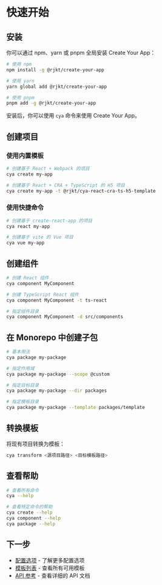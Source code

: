 # 快速开始

## 安装

你可以通过 npm、yarn 或 pnpm 全局安装 Create Your App：

```bash
# 使用 npm
npm install -g @rjkt/create-your-app

# 使用 yarn
yarn global add @rjkt/create-your-app

# 使用 pnpm
pnpm add -g @rjkt/create-your-app
```

安装后，你可以使用 `cya` 命令来使用 Create Your App。

## 创建项目

### 使用内置模板

```bash
# 创建基于 React + Webpack 的项目
cya create my-app

# 创建基于 React + CRA + TypeScript 的 H5 项目
cya create my-app -t @rjkt/cya-react-cra-ts-h5-template
```

### 使用快捷命令

```bash
# 创建基于 create-react-app 的项目
cya react my-app

# 创建基于 vite 的 Vue 项目
cya vue my-app
```

## 创建组件

```bash
# 创建 React 组件
cya component MyComponent

# 创建 TypeScript React 组件
cya component MyComponent -t ts-react

# 指定组件目录
cya component MyComponent -d src/components
```

## 在 Monorepo 中创建子包

```bash
# 基本用法
cya package my-package

# 指定作用域
cya package my-package --scope @custom

# 指定目标目录
cya package my-package --dir packages

# 指定模板目录
cya package my-package --template packages/template
```

## 转换模板

将现有项目转换为模板：

```bash
cya transform <源项目路径> <目标模板路径>
```

## 查看帮助

```bash
# 查看所有命令
cya --help

# 查看特定命令的帮助
cya create --help
cya component --help
cya package --help
```

## 下一步

- [配置选项](/guide/configuration) - 了解更多配置选项
- [模板列表](/templates/) - 查看所有可用模板
- [API 参考](/api/) - 查看详细的 API 文档
